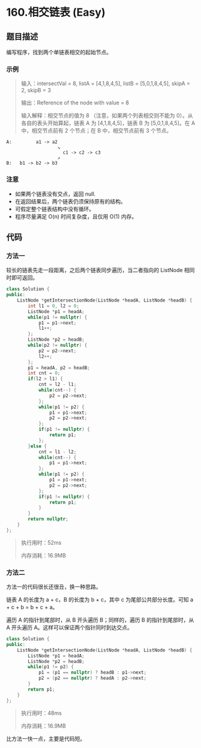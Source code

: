 # 160.相交链表 (Easy)

## 题目描述

编写程序，找到两个单链表相交的起始节点。

### 示例

> 输入：intersectVal = 8, listA = [4,1,8,4,5], listB = [5,0,1,8,4,5], skipA = 2, skipB = 3
> 
> 输出：Reference of the node with value = 8
> 
> 输入解释：相交节点的值为 8 （注意，如果两个列表相交则不能为 0）。从各自的表头开始算起，链表 A 为 [4,1,8,4,5]，链表 B 为 [5,0,1,8,4,5]。在 A 中，相交节点前有 2 个节点；在 B 中，相交节点前有 3 个节点。

```
A:         a1 -> a2 
                   ↘
                     c1 -> c2 -> c3
                   ↗   
B:   b1 -> b2 -> b3
```

### 注意

- 如果两个链表没有交点，返回 null.
- 在返回结果后，两个链表仍须保持原有的结构。
- 可假定整个链表结构中没有循环。
- 程序尽量满足 O(n) 时间复杂度，且仅用 O(1) 内存。

## 代码

### 方法一

较长的链表先走一段距离，之后两个链表同步遍历，当二者指向的 ListNode 相同时即可返回。

```c++
class Solution {
public:
    ListNode *getIntersectionNode(ListNode *headA, ListNode *headB) {
        int l1 = 0, l2 = 0;
        ListNode *p1 = headA;
        while(p1 != nullptr) {
            p1 = p1->next;
            l1++;
        };
        ListNode *p2 = headB;
        while(p2 != nullptr) {
            p2 = p2->next;
            l2++;
        };
        p1 = headA, p2 = headB;
        int cnt = 0;
        if(l2 > l1) {
            cnt = l2 - l1;
            while(cnt--) {
                p2 = p2->next;
            };
            while(p1 != p2) {
                p1 = p1->next;
                p2 = p2->next;
            };
            if(p1 != nullptr) {
                return p1;
            };
        }else {
            cnt = l1 - l2;
            while(cnt--) {
                p1 = p1->next;
            };
            while(p1 != p2) {
                p1 = p1->next;
                p2 = p2->next;
            };
            if(p1 != nullptr) {
                return p1;
            }
        }
        return nullptr;
    }
};
```

> 执行用时：52ms
> 
> 内存消耗：16.9MB

### 方法二

方法一的代码很长还很丑，换一种思路。

链表 A 的长度为 a + c，B 的长度为 b + c，其中 c 为尾部公共部分长度。可知 a + c + b = b + c + a。

遍历 A 的指针到尾部时，从 B 开头遍历 B；同样的，遍历 B 的指针到尾部时，从 A 开头遍历 A。这样可以保证两个指针同时到达交点。

```c++
class Solution {
public:
    ListNode *getIntersectionNode(ListNode *headA, ListNode *headB) {
        ListNode *p1 = headA;
        ListNode *p2 = headB;
        while(p1 != p2) {
            p1 = (p1 == nullptr) ? headB : p1->next;
            p2 = (p2 == nullptr) ? headA : p2->next;
        }
        return p1;
    }
};
```

> 执行用时：48ms
> 
> 内存消耗：16.9MB

比方法一快一点，主要是代码短。